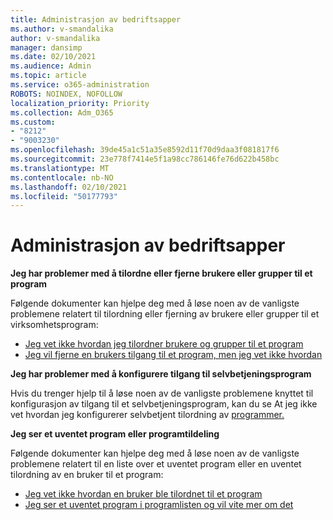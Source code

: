 ```yaml
---
title: Administrasjon av bedriftsapper
ms.author: v-smandalika
author: v-smandalika
manager: dansimp
ms.date: 02/10/2021
ms.audience: Admin
ms.topic: article
ms.service: o365-administration
ROBOTS: NOINDEX, NOFOLLOW
localization_priority: Priority
ms.collection: Adm_O365
ms.custom:
- "8212"
- "9003230"
ms.openlocfilehash: 39de45a1c51a35e8592d11f70d9daa3f081817f6
ms.sourcegitcommit: 23e778f7414e5f1a98cc786146fe76d622b458bc
ms.translationtype: MT
ms.contentlocale: nb-NO
ms.lasthandoff: 02/10/2021
ms.locfileid: "50177793"
---
```

# <a name="management-of-enterprise-apps"></a>Administrasjon av bedriftsapper

**Jeg har problemer med å tilordne eller fjerne brukere eller grupper til et program**

Følgende dokumenter kan hjelpe deg med å løse noen av de vanligste problemene relatert til tilordning eller fjerning av brukere eller grupper til et virksomhetsprogram:

- [Jeg vet ikke hvordan jeg tilordner brukere og grupper til et program](https://docs.microsoft.com/azure/active-directory/manage-apps/assign-user-or-group-access-portal)
- [Jeg vil fjerne en brukers tilgang til et program, men jeg vet ikke hvordan](https://docs.microsoft.com/azure/active-directory/manage-apps/methods-for-removing-user-access)

**Jeg har problemer med å konfigurere tilgang til selvbetjeningsprogram**

Hvis du trenger hjelp til å løse noen av de vanligste problemene knyttet til konfigurasjon av tilgang til et selvbetjeningsprogram, kan du se At jeg ikke vet hvordan jeg konfigurerer selvbetjent tilordning av [programmer.](https://docs.microsoft.com/azure/active-directory/manage-apps/manage-self-service-access)

**Jeg ser et uventet program eller programtildeling**

Følgende dokumenter kan hjelpe deg med å løse noen av de vanligste problemene relatert til en liste over et uventet program eller en uventet tilordning av en bruker til et program:

- [Jeg vet ikke hvordan en bruker ble tilordnet til et program](https://docs.microsoft.com/azure/active-directory/manage-apps/ways-users-get-assigned-to-applications)
- [Jeg ser et uventet program i programlisten og vil vite mer om det](https://docs.microsoft.com/azure/active-directory/manage-apps/application-types)












